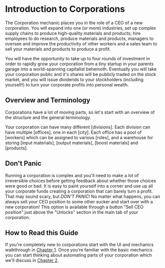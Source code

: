 # Introduction to Corporations

The Corporation mechanic places you in the role of a CEO of a new
corporation. You will expand into one (or more) industries, set up
complex supply chains to produce high-quality materials and products;
hire employees to do research, produce materials and products,
managers to oversee and improve the productivity of other workers and
a sales team to sell your materials and products to produce a profit.

You will have the opportunity to take up to four rounds of investment
in order to rapidly grow your corporation from a tiny startup in your
parents garage into a world-spanning capitalist behemoth. Eventually
you will take your corporation public and it's shares will be publicly
traded on the stock market, and you will issue dividends to your
stockholders (including yourself!) to turn your corporate profits into
personal wealth.

## Overview and Terminology

Corporations have a lot of moving parts, so let's start with an
overview of the structure and the general terminology.

Your corporation can have many different [divisions]. Each division
can have multiple [offices], one in each [city]. Each office has a
pool of [workers] which can be assigned to various [roles], and a
warehouse for storing [input materials], [output materials], [boost
materials] and [products].

## Don't Panic

Running a corporation is complex and you'll need to make a lot of
irreversible choices before getting feedback about whether those
choices were good or bad. It is easy to paint yourself into a corner
and use up all your corporate funds creating a corporation that can
barely turn a profit. That may sound scary, but _DON'T PANIC_! No
matter what happens, you can always sell your CEO position to some
other sucker and start over with a new corporation! This option is
available through a button "Sell CEO position" just above the
"Unlocks" section in the main tab of your corporation.

## How to Read this Guide

If you're completely new to corporations start with the UI and
mechanics walkthrough in [Chapter 1](./chapter_1.md). Once you're
familiar with the basic mechanics you can start thinking about
automating parts of your corporation which we'll discuss in [Chapter
2](./chapter_2.md).
